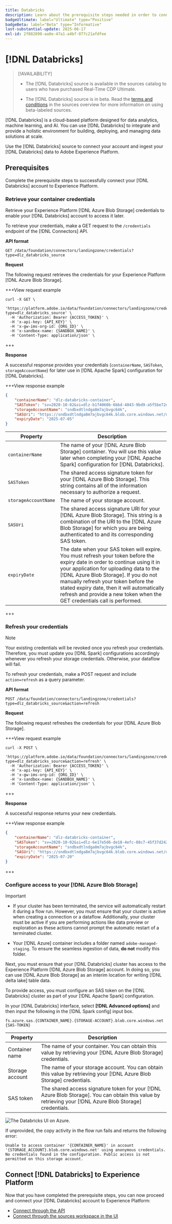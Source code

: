 ```yaml
---
title: Databricks
description: Learn about the prerequisite steps needed in order to connect Databricks to Experience Platform.
badgeUltimate: label="Ultimate" type="Positive"
badgeBeta: label="Beta" type="Informative"
last-substantial-update: 2025-06-17
exl-id: 2f082898-aa0e-47a1-a4bf-077c21afdfee
---
```

# [!DNL Databricks]

>[!AVAILABILITY]
>
>* The [!DNL Databricks] source is available in the sources catalog to users who have purchased Real-Time CDP Ultimate.
>
>* The [!DNL Databricks] source is in beta. Read the [terms and conditions](../../home.md#terms-and-conditions) in the sources overview for more information on using beta-labeled sources.

[!DNL Databricks] is a cloud-based platform designed for data analytics, machine learning, and AI. You can use [!DNL Databricks] to integrate and provide a holistic environment for building, deploying, and managing data solutions at scale.

Use the [!DNL Databricks] source to connect your account and ingest your [!DNL Databricks] data to Adobe Experience Platform.

## Prerequisites

Complete the prerequisite steps to successfully connect your [!DNL Databricks] account to Experience Platform.

### Retrieve your container credentials

Retrieve your Experience Platform [!DNL Azure Blob Storage] credentials to enable your [!DNL Databricks] account to access it later.

To retrieve your credentials, make a GET request to the `/credentials` endpoint of the [!DNL Connectors] API.

**API format**

```http
GET /data/foundation/connectors/landingzone/credentials?type=dlz_databricks_source
```

**Request**

The following request retrieves the credentials for your Experience Platform [!DNL Azure Blob Storage].

+++View request example

```shell
curl -X GET \
  'https://platform.adobe.io/data/foundation/connectors/landingzone/credentials?type=dlz_databricks_source' \
  -H 'Authorization: Bearer {ACCESS_TOKEN}' \
  -H 'x-api-key: {API_KEY}' \
  -H 'x-gw-ims-org-id: {ORG_ID}' \
  -H 'x-sandbox-name: {SANDBOX_NAME}' \
  -H 'Content-Type: application/json' \
```

+++

**Response**

A successful response provides your credentials (`containerName`, `SASToken`, `storageAccountName`) for later use in [!DNL Apache Spark] configuration for [!DNL Databricks].

+++View response example

```json
{
    "containerName": "dlz-databricks-container",
    "SASToken": "sv=2020-10-02&si=dlz-b1f4060b-6bbd-4043-9bd9-a5f5be72de30&sr=c&sp=racwdlm&sig=zVQfmuElZJzOKkUk8z5lChrJ3YQUE2h6EShDZOsVeMc%3D",
    "storageAccountName": "sndbxdtlndga8m7ajbvgc64k",
    "SASUri": "https://sndbxdtlndga8m7ajbvgc64k.blob.core.windows.net/dlz-databricks-container?sv=2020-10-02&si=dlz-b1f4060b-6bbd-4043-9bd9-a5f5be72de30&sr=c&sp=racwdlm&sig=zVQfmuElZJzOKkUk8z5lChrJ3YQUE2h6EShDZOsVeMc%3D",
    "expiryDate": "2025-07-05"
}
```

| Property | Description |
| --- | --- |
| `containerName` | The name of your [!DNL Azure Blob Storage] container. You will use this value later when completing your [!DNL Apache Spark] configuration for [!DNL Databricks]. |
| `SASToken` | The shared access signature token for your [!DNL Azure Blob Storage]. This string contains all of the information necessary to authorize a request. |
| `storageAccountName` | The name of your storage account. |
| `SASUri` | The shared access signature URI for your [!DNL Azure Blob Storage]. This string is a combination of the URI to the [!DNL Azure Blob Storage] for which you are being authenticated to and its corresponding SAS token. |
| `expiryDate` | The date when your SAS token will expire. You must refresh your token before the expiry date in order to continue using it in your application for uploading data to the [!DNL Azure Blob Storage]. If you do not manually refresh your token before the stated expiry date, then it will automatically refresh and provide a new token when the GET credentials call is performed. |

+++

### Refresh your credentials

>[!NOTE]
>
>Your existing credentials will be revoked once you refresh your credentials. Therefore, you must update you [!DNL Spark] configurations accordingly whenever you refresh your storage credentials. Otherwise, your dataflow will fail.

To refresh your credentials, make a POST request and include `action=refresh` as a query parameter.

**API format**

```http
POST /data/foundation/connectors/landingzone/credentials?type=dlz_databricks_source&action=refresh
```

**Request**

The following request refreshes the credentials for your [!DNL Azure Blob Storage].

+++View request example

```shell
curl -X POST \
  'https://platform.adobe.io/data/foundation/connectors/landingzone/credentials?type=dlz_databricks_source&action=refresh' \
  -H 'Authorization: Bearer {ACCESS_TOKEN}' \
  -H 'x-api-key: {API_KEY}' \
  -H 'x-gw-ims-org-id: {ORG_ID}' \
  -H 'x-sandbox-name: {SANDBOX_NAME}' \
  -H 'Content-Type: application/json' \
```

+++

**Response**

A successful response returns your new credentials.

+++View response example

```json
{
    "containerName": "dlz-databricks-container",
    "SASToken": "sv=2020-10-02&si=dlz-6e17e5d6-de18-4efc-88c7-45f37d242617&sr=c&sp=racwdlm&sig=wvA4K3fcEmqAA%2FPvcMhB%2FA8y8RLwVJ7zhdWbxvT1uFM%3D",
    "storageAccountName": "sndbxdtlndga8m7ajbvgc64k",
    "SASUri": "https://sndbxdtlndga8m7ajbvgc64k.blob.core.windows.net/dlz-databricks-container?sv=2020-10-02&si=dlz-6e17e5d6-de18-4efc-88c7-45f37d242617&sr=c&sp=racwdlm&sig=wvA4K3fcEmqAA%2FPvcMhB%2FA8y8RLwVJ7zhdWbxvT1uFM%3D",
    "expiryDate": "2025-07-20"
}
```

+++

### Configure access to your [!DNL Azure Blob Storage]

>[!IMPORTANT]
>
>* If your cluster has been terminated, the service will automatically restart it during a flow run. However, you must ensure that your cluster is active when creating a connection or a dataflow. Additionally, your cluster must be active if you are performing actions like data preview or exploration as these actions cannot prompt the automatic restart of a terminated cluster.
>
>* Your [!DNL Azure] container includes a folder named `adobe-managed-staging`. To ensure the seamless ingestion of data, **do not** modify this folder.


Next, you must ensure that your [!DNL Databricks] cluster has access to the Experience Platform [!DNL Azure Blob Storage] account. In doing so, you can use [!DNL Azure Blob Storage] as an interim location for writing [!DNL delta lake] table data.

To provide access, you must configure an SAS token on the [!DNL Databricks] cluster as part of your [!DNL Apache Spark] configuration.

In your [!DNL Databricks] interface, select **[!DNL Advanced options]** and then input the following in the [!DNL Spark config] input box.

```shell
fs.azure.sas.{CONTAINER_NAME}.{STORAGE-ACCOUNT}.blob.core.windows.net {SAS-TOKEN}
```

| Property | Description |
| --- | --- |
| Container name | The name of your container. You can obtain this value by retrieving your [!DNL Azure Blob Storage] credentials. |
| Storage account | The name of your storage account. You can obtain this value by retrieving your [!DNL Azure Blob Storage] credentials. |
| SAS token | The shared access signature token for your [!DNL Azure Blob Storage]. You can obtain this value by retrieving your [!DNL Azure Blob Storage] credentials. |

![The Databricks UI on Azure.](../../images/tutorials/create/databricks/databricks-ui.png)

If unprovided, the copy activity in the flow run fails and returns the following error:

```shell
Unable to access container '{CONTAINER_NAME}' in account '{STORAGE_ACCOUNT}.blob.core.windows.net' using anonymous credentials. No credentials found in the configuration. Public access is not permitted on this storage account.
```

## Connect [!DNL Databricks] to Experience Platform 

Now that you have completed the prerequisite steps, you can now proceed and connect your [!DNL Databricks] account to Experience Platform:

* [Connect through the API](../../tutorials/api/create/databases/databricks.md)
* [Connect through the sources workspace in the UI](../../tutorials/ui/create/databases/databricks.md)
